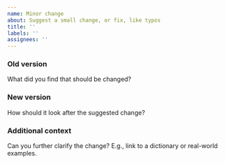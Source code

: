 ```yaml
---
name: Minor change
about: Suggest a small change, or fix, like typos
title: ''
labels: ''
assignees: ''
---
```


### Old version
What did you find that should be changed?

### New version
How should it look after the suggested change?

### Additional context
Can you further clarify the change? E.g., link to a dictionary or real-world examples.
